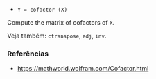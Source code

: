 * `Y = cofactor (X)`

Compute the matrix of cofactors of `X`.

Veja também: `ctranspose`, `adj`, `inv`.

### Referências

* https://mathworld.wolfram.com/Cofactor.html

